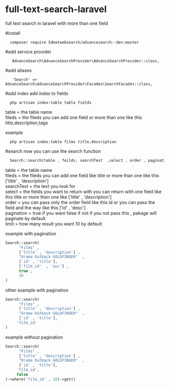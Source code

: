 # full-text-search-laravel
full text search in laravel with more than one field

#install
```
  composer require 5dmatwebsearch/advancesearch--dev:master
```
#add service provider
```
   AdvanceSearch\AdvanceSearchProvider\AdvanceSearchProvider::class,
```

#add aliases
```
   'Search' => AdvanceSearch\AdvanceSearchProvider\Facades\SearchFacades::class,
```

#add index
add index to fields
```
  php artisan index:table table fields
```
table = the table name <br>
fileds = the fileds you can add one field or more than one like this title,description,tags

example
```
  php artisan index:table films title,description
```

#search
now you can use the search function 
```php
  Search::search(table , feilds, searchText  ,select , order , pagination , limit)

```
table = the table name <br>
fileds = the fileds you can add one field like title or more than one like this ['title' , 'description']<br>
searchText = the text you look for<br>
select = the fields you want to return with you can return with one field like this title or more then one like ['title' , 'description']<br>
order = you can pass only the order field like this id or you can pass the field and the way like this ['id' , 'desc']<br>
pagination = true if you want false if not if you not pass this , pakage will paginate by default<br>
limit = how many result you want 10 by default<br>

example with pagination
```php
Search::search(
      "Films" ,
      ['title' , 'description'] ,
      "Drama Outback GOLDFINGER"  ,
      ['id' , 'title'],
      ['film_id'  , 'asc'] ,
      true ,
      30
)
```
other example with pagination
```php
Search::search(
      "Films" ,
      ['title' , 'description'] ,
      "Drama Outback GOLDFINGER"  ,
      ['id' , 'title'],
     'film_id'  
)
```
example without pagination

```php
Search::search(
      "Films" ,
      ['title' , 'description'] ,
      "Drama Outback GOLDFINGER"  ,
      ['id' , 'title'],
     'film_id',
     false
)->where('film_id' , 10)->get()
```

